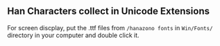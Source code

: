 ## Han Characters collect in Unicode Extensions

For screen discplay, put the .ttf files from `/hanazono fonts` in `Win/Fonts/` directory in your computer and double click it.